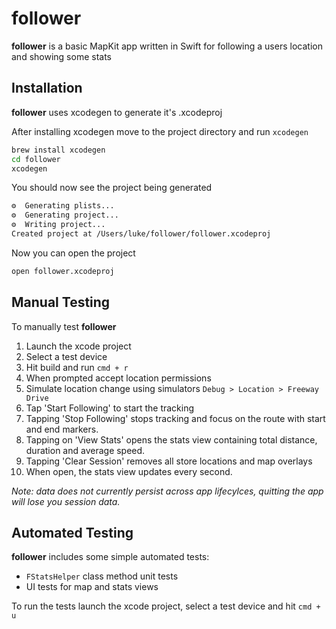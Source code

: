 # follower

**follower** is a basic MapKit app written in Swift for following a users location and showing some stats

## Installation

**follower** uses xcodegen to generate it's .xcodeproj

After installing xcodegen move to the project directory and run `xcodegen`

```bash
brew install xcodegen
cd follower
xcodegen
```

You should now see the project being generated

```bash
⚙️  Generating plists...
⚙️  Generating project...
⚙️  Writing project...
Created project at /Users/luke/follower/follower.xcodeproj
```

Now you can open the project

```bash
open follower.xcodeproj 
```

## Manual Testing

To manually test **follower**
1. Launch the xcode project
2. Select a test device
3. Hit build and run `cmd + r`
4. When prompted accept location permissions
5. Simulate location change using simulators `Debug > Location > Freeway Drive`
6. Tap 'Start Following' to start the tracking
7. Tapping 'Stop Following' stops tracking and focus on the route with start and end markers.
8. Tapping on 'View Stats' opens the stats view containing total distance, duration and average speed.
9. Tapping 'Clear Session' removes all store locations and map overlays
10. When open, the stats view updates every second.

*Note: data does not currently persist across app lifecylces, quitting the app will lose you session data.*

## Automated Testing

**follower** includes some simple automated tests:
- `FStatsHelper` class method unit tests
- UI tests for map and stats views

To run the tests launch the xcode project, select a test device and hit `cmd + u`